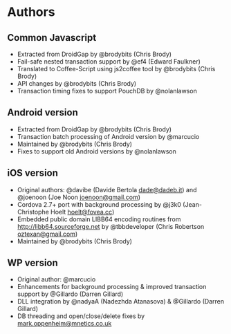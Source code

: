 # Authors

## Common Javascript

- Extracted from DroidGap by @brodybits (Chris Brody)
- Fail-safe nested transaction support by @ef4 (Edward Faulkner)
- Translated to Coffee-Script using js2coffee tool by @brodybits (Chris Brody)
- API changes by @brodybits (Chris Brody)
- Transaction timing fixes to support PouchDB by @nolanlawson

## Android version

- Extracted from DroidGap by @brodybits (Chris Brody)
- Transaction batch processing of Android version by @marcucio
- Maintained by @brodybits (Chris Brody)
- Fixes to support old Android versions by @nolanlawson

## iOS version

- Original authors: @davibe (Davide Bertola <dade@dadeb.it>) and @joenoon (Joe Noon <joenoon@gmail.com>)
- Cordova 2.7+ port with background processing by @j3k0 (Jean-Christophe Hoelt <hoelt@fovea.cc>)
- Embedded public domain LIBB64 encoding routines from http://libb64.sourceforge.net by @tbbdeveloper (Chris Robertson <oztexan@gmail.com>)
- Maintained by @brodybits (Chris Brody)

## WP version

- Original author: @marcucio
- Enhancements for background processing & improved transaction support by @Gillardo (Darren Gillard)
- DLL integration by @nadyaA (Nadezhda Atanasova) & @Gillardo (Darren Gillard)
- DB threading and open/close/delete fixes by mark.oppenheim@mnetics.co.uk

